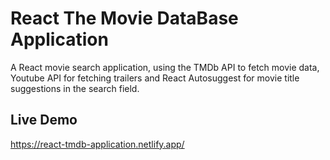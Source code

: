 # React The Movie DataBase Application

A React movie search application, using the TMDb API to fetch movie data, Youtube API for fetching trailers and React Autosuggest for movie title suggestions in the search field.

## Live Demo

https://react-tmdb-application.netlify.app/
